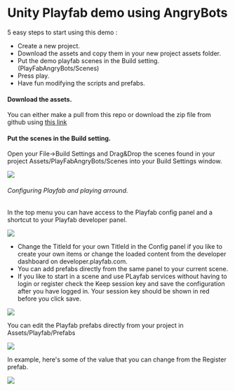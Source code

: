 # Unity Playfab demo using AngryBots

5 easy steps to start using this demo :

 * Create a new project.
 * Download the assets and copy them in your new project assets folder.
 * Put the demo playfab scenes in the Build setting. (PlayFabAngryBots/Scenes)
 * Press play.
 * Have fun modifying the scripts and prefabs.
 
#### Download the assets.
You can either make a pull from this repo or download the zip file from github using [this link](https://github.com/PlayFab/UnityPlayFab_AngryBots/archive/master.zip)


#### Put the scenes in the Build setting.
Open your File->Build Settings and Drag&Drop the scenes found in your project Assets/PlayFabAngryBots/Scenes into your Build Settings window.

![](https://github.com/PlayFab/UnityPlayFab_AngryBots/blob/master/_repo_images/BuildSettings.png)

###### Configuring Playfab and playing arround.
In the top menu you can have access to the Playfab config panel and a shortcut to your Playfab developer panel.

![](https://github.com/PlayFab/UnityPlayFab_AngryBots/blob/master/_repo_images/PlayfabMenu.png)

 * Change the TitleId for your own TitleId in the Config panel if you like to create your own items or change the loaded content from the developer dashboard on developer.playfab.com. 
 * You can add prefabs directly from the same panel to your current scene.
 * If you like to start in a scene and use PLayfab services without having to login or register check the Keep session key and save the configuration after you have logged in. Your session key should be shown in red before you click save. 

![](https://github.com/PlayFab/UnityPlayFab_AngryBots/blob/master/_repo_images/PlayFabConfig.png)

You can edit the Playfab prefabs directly from your project in Assets/Playfab/Prefabs

![](https://github.com/PlayFab/UnityPlayFab_AngryBots/blob/master/_repo_images/Prefabs.png)

In example, here's some of the value that you can change from the Register prefab.

![](https://github.com/PlayFab/UnityPlayFab_AngryBots/blob/master/_repo_images/PrefabRegister.png)
